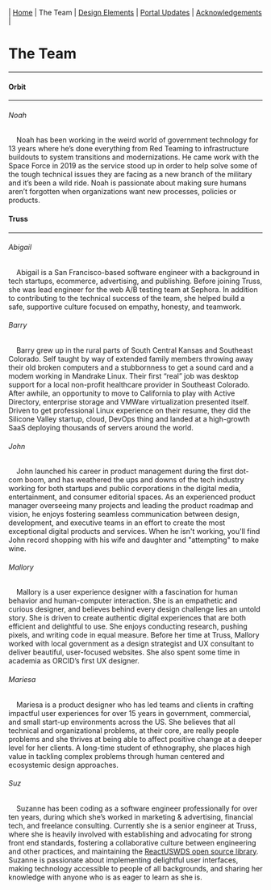 | [Home](https://ussf-orbit.github.io/ussf-portal) | The Team  | [Design Elements](https://ussf-orbit.github.io/ussf-portal/design-elements) | [Portal Updates](https://ussf-orbit.github.io/ussf-portal/portal-updates) | [Acknowledgements](https://ussf-orbit.github.io/ussf-portal/acknowledgements) |

# The Team
---
#### Orbit
---
###### Noah

&nbsp;&nbsp;&nbsp;&nbsp;Noah has been working in the weird world of government technology for 13 years where he’s done everything from Red Teaming to infrastructure buildouts to system transitions and modernizations. He came work with the Space Force in 2019 as the service stood up in order to help solve some of the tough technical issues they are facing as a new branch of the military and it’s been a wild ride. Noah is passionate about making sure humans aren’t forgotten when organizations want new processes, policies or products.

#### Truss
---
###### Abigail

&nbsp;&nbsp;&nbsp;&nbsp;Abigail is a San Francisco-based software engineer with a background in tech startups, ecommerce, advertising, and publishing. Before joining Truss, she was lead engineer for the web A/B testing team at Sephora. In addition to contributing to the technical success of the team, she helped build a safe, supportive culture focused on empathy, honesty, and teamwork.

###### Barry

&nbsp;&nbsp;&nbsp;&nbsp;Barry grew up in the rural parts of South Central Kansas and Southeast Colorado. Self taught by way of extended family members throwing away their old broken computers and a stubbornness to get a sound card and a modem working in Mandrake Linux. Their first “real” job was desktop support for a local non-profit healthcare provider in Southeast Colorado. After awhile, an opportunity to move to California to play with Active Directory, enterprise storage and VMWare virtualization presented itself. Driven to get professional Linux experience on their resume, they did the Silicone Valley startup, cloud, DevOps thing and landed at a high-growth SaaS deploying thousands of servers around the world.

###### John

&nbsp;&nbsp;&nbsp;&nbsp;John launched his career in product management 
during the first dot-com boom, and has weathered the ups and downs of the tech industry working for both startups and public corporations in the digital media, entertainment, and consumer editorial spaces. As an experienced product manager overseeing many projects and leading the product roadmap and vision, he enjoys fostering seamless communication between design, development, and executive teams in an effort to create the most exceptional digital products and services. When he isn't working, you'll find John record shopping with his wife and daughter and "attempting" to make wine.

###### Mallory

&nbsp;&nbsp;&nbsp;&nbsp;Mallory is a user experience designer with a fascination for human behavior and human-computer interaction. She is an empathetic and curious designer, and believes behind every design challenge lies an untold story. She is driven to create authentic digital experiences that are both efficient and delightful to use. She enjoys conducting research, pushing pixels, and writing code in equal measure. Before her time at Truss, Mallory worked with local government as a design strategist and UX consultant to deliver beautiful, user-focused websites. She also spent some time in academia as ORCID’s first UX designer.

###### Mariesa

&nbsp;&nbsp;&nbsp;&nbsp;Mariesa is a product designer who has led teams and clients in crafting impactful user experiences for over 15 years in government, commercial, and small start-up environments across the US. She believes that all technical and organizational problems, at their core, are really people problems and she thrives at being able to affect positive change at a deeper level for her clients. A long-time student of ethnography, she places high value in tackling complex problems through human centered and ecosystemic design approaches.

###### Suz

&nbsp;&nbsp;&nbsp;&nbsp;Suzanne has been coding as a software engineer professionally for over ten years, during which she’s worked in marketing & advertising, financial tech, and freelance consulting. Currently she is a senior engineer at Truss, where she is heavily involved with establishing and advocating for strong front end standards, fostering a collaborative culture between engineering and other practices, and maintaining the [ReactUSWDS open source library](https://github.com/trussworks/react-uswds). Suzanne is passionate about implementing delightful user interfaces, making technology accessible to people of all backgrounds, and sharing her knowledge with anyone who is as eager to learn as she is.
